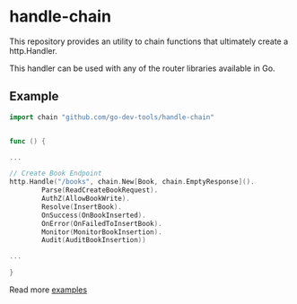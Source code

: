 # handle-chain

This repository provides an utility to chain functions that ultimately create a http.Handler.

This handler can be used with any of the router libraries available in Go.

## Example

```go
import chain "github.com/go-dev-tools/handle-chain"


func () {

...

// Create Book Endpoint
http.Handle("/books", chain.New[Book, chain.EmptyResponse]().
		Parse(ReadCreateBookRequest).
		AuthZ(AllowBookWrite).
		Resolve(InsertBook).
		OnSuccess(OnBookInserted).
		OnError(OnFailedToInsertBook).
		Monitor(MonitorBookInsertion).
		Audit(AuditBookInsertion))

...

}
```

Read more [examples](./examples)